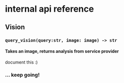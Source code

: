 # internal api reference

## Vision
### `query_vision(query:str, image: image) -> str`
#### Takes an image, returns analysis from service provider

document this :)

### ... keep going!